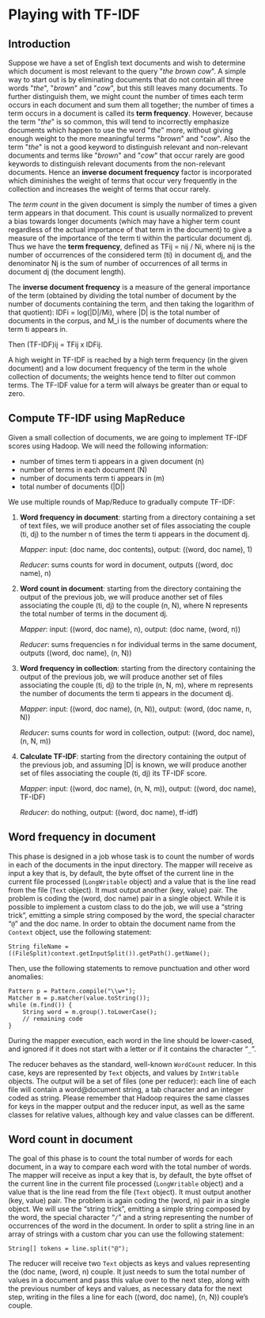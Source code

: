 # Playing with TF-IDF

## Introduction

Suppose we have a set of English text documents and wish to determine which
document is most relevant to the query "*the brown cow*". A simple way to start
out is by eliminating documents that do not contain all three words "*the*",
"*brown*" and "*cow*", but this still leaves many documents. To further distinguish
them, we might count the number of times each term occurs in each document and
sum them all together; the number of times a term occurs in a document is called
its **term frequency**. However, because the term "*the*" is so common, this will tend
to incorrectly emphasize documents which happen to use the word "*the*" more,
without giving enough weight to the more meaningful terms "*brown*" and "*cow*".
Also the term "*the*" is not a good keyword to distinguish relevant and
non-relevant documents and terms like "*brown*" and "*cow*" that occur rarely are
good keywords to distinguish relevant documents from the non-relevant documents.
Hence an **inverse document frequency** factor is incorporated which diminishes the
weight of terms that occur very frequently in the collection and increases the
weight of terms that occur rarely.

The *term count* in the given document is simply the number of times a given
term appears in that document. This count is usually normalized to prevent a
bias towards longer documents (which may have a higher term count regardless of
the actual importance of that term in the document) to give a measure of the
importance of the term ti within the particular document dj. Thus we have the
**term frequency**, defined as TFij = nij / Ni, where nij is the number of
occurrences of the considered term (ti) in document dj, and the denominator Nj
is the sum of number of occurrences of all terms in document dj (the document
length).

The **inverse document frequency** is a measure of the general importance of the
term (obtained by dividing the total number of document by the number of
documents containing the term, and then taking the logarithm of that quotient):
IDFi = log(|D|/Mi), where |D| is the total number of documents in the corpus,
and M_i is the number of documents where the term ti appears in.

Then (TF-IDF)ij = TFij x IDFij.

A high weight in TF-IDF is reached by a high term frequency (in the given
document) and a low document frequency of the term in the whole collection of
documents; the weights hence tend to filter out common terms. The TF-IDF value
for a term will always be greater than or equal to zero.

## Compute TF-IDF using MapReduce

Given a small collection of documents, we are going to implement TF-IDF scores using Hadoop. We will need the following information:

* number of times term ti appears in a given document (n)
* number of terms in each document (N)
* number of documents term ti appears in (m)
* total number of documents (|D|)

We use multiple rounds of Map/Reduce to gradually compute TF-IDF:

1. **Word frequency in document**: starting from a directory containing a set of
text files, we will produce another set of files associating the couple (ti, dj)
to the number n of times the term ti appears in the document dj.

	*Mapper*: input: (doc name, doc contents), output: ((word, doc name), 1)
	
	*Reducer*: sums counts for word in document, outputs ((word, doc name), n)
	
2. **Word count in document**: starting from the directory containing the output of
the previous job, we will produce another set of files associating the couple
(ti, dj) to the couple (n, N), where N represents the total number of terms in
the document dj.

	*Mapper*: input: ((word, doc name), n), output: (doc name, (word, n))
	
	*Reducer*: sums frequencies n for individual terms in the same document, outputs ((word, doc name), (n, N))

3. **Word frequency in collection**: starting from the directory containing the
output of the previous job, we will produce another set of files associating the
couple (ti, dj) to the triple (n, N, m), where m represents the number of
documents the term ti appears in the document dj.

	*Mapper*: input: ((word, doc name), (n, N)), output: (word, (doc name, n, N))
	
	*Reducer*: sums counts for word in collection, output: ((word, doc name), (n, N, m))

4. **Calculate TF-IDF**: starting from the directory containing the output of
the previous job, and assuming |D| is known, we will produce another set of
files associating the couple (ti, dj) its TF-IDF score.

	*Mapper*: input: ((word, doc name), (n, N, m)), output: ((word, doc name), TF-IDF)

	*Reducer*: do nothing, output: ((word, doc name), tf-idf)

## Word frequency in document 

This phase is designed in a job whose task is to count the number of words in
each of the documents in the input directory. The mapper will receive as input a
key that is, by default, the byte offset of the current line in the current file
processed (`LongWritable` object) and a value that is the line read from the file
(`Text` object). It must output another (key, value) pair. The problem is coding
the (word, doc name) pair in a single object. While it is possible to implement
a custom class to do the job, we will use a “string trick”, emitting a simple
string composed by the word, the special character “`@`” and the doc name. In
order to obtain the document name from the `Context` object, use the following
statement: 

	String fileName = ((FileSplit)context.getInputSplit()).getPath().getName();

Then, use the following statements to remove punctuation and other word
anomalies: 

	Pattern p = Pattern.compile("\\w+"); 
	Matcher m = p.matcher(value.toString()); 
	while (m.find()) { 
		String word = m.group().toLowerCase(); 
		// remaining code 
	} 

During the mapper execution, each word in the line should be lower-cased, and
ignored if it does not start with a letter or if it contains the character “`_`”.

The reducer behaves as the standard, well-known `WordCount` reducer. In this case,
keys are represented by `Text` objects, and values by `IntWritable` objects. The
output will be a set of files (one per reducer): each line of each file will
contain a word@document string, a tab character and an integer coded as string.
Please remember that Hadoop requires the same classes for keys in the mapper
output and the reducer input, as well as the same classes for relative values,
although key and value classes can be different.

## Word count in document

The goal of this phase is to count the total number of words for each document,
in a way to compare each word with the total number of words. The mapper will
receive as input a key that is, by default, the byte offset of the current line
in the current file processed (`LongWritable` object) and a value that is the line
read from the file (`Text` object). It must output another (key, value) pair. The
problem is again coding the (word, n) pair in a single object. We will use the
“string trick”, emitting a simple string composed by the word, the special
character “`/`” and a string representing the number of occurrences of the word in
the document. In order to split a string line in an array of strings with a
custom char you can use the following statement: 

	String[] tokens = line.split("@"); 

The reducer will receive two `Text` objects as keys and values representing the
(doc name, (word, n) couple. It just needs to sum the total number of values in
a document and pass this value over to the next step, along with the previous
number of keys and values, as necessary data for the next step, writing in the
files a line for each ((word, doc name), (n, N)) couple’s couple.
